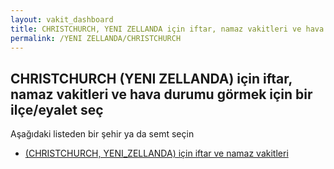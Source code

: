 ```yaml
---
layout: vakit_dashboard
title: CHRISTCHURCH, YENI ZELLANDA için iftar, namaz vakitleri ve hava durumu - ilçe/eyalet seç
permalink: /YENI ZELLANDA/CHRISTCHURCH
---
```


## CHRISTCHURCH (YENI ZELLANDA) için iftar, namaz vakitleri ve hava durumu  görmek için bir ilçe/eyalet seç

Aşağıdaki listeden bir şehir ya da semt seçin

* [ (CHRISTCHURCH, YENI_ZELLANDA) için iftar ve namaz vakitleri](/YENI_ZELLANDA/CHRISTCHURCH/)

<script type="text/javascript">
  var GLOBAL_COUNTRY = 'YENI ZELLANDA';
  var GLOBAL_CITY = 'CHRISTCHURCH';
  var GLOBAL_STATE = 'CHRISTCHURCH';
</script>
